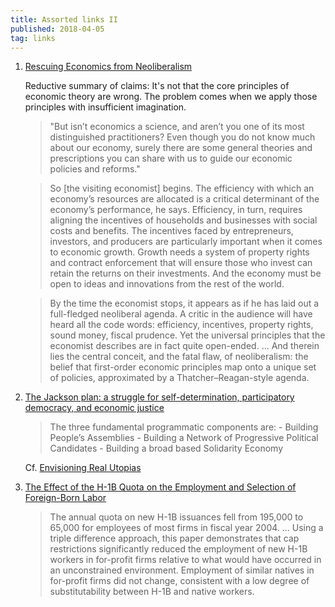 ```yaml
---
title: Assorted links II
published: 2018-04-05
tag: links
---
```


1. [Rescuing Economics from Neoliberalism](http://bostonreview.net/class-inequality/dani-rodrik-rescuing-economics-neoliberalism)

   Reductive summary of claims: It's not that the core principles of economic theory are wrong. The problem comes when we apply those principles with insufficient imagination.

   <blockquote>
   "But isn’t economics a science, and aren’t you one of its most distinguished practitioners? Even though you do not know much about our economy, surely there are some general theories and prescriptions you can share with us to guide our economic policies and reforms."
   </blockquote>

   <blockquote>
   So [the visiting economist] begins. The efficiency with which an economy’s resources are allocated is a critical determinant of the economy’s performance, he says. Efficiency, in turn, requires aligning the incentives of households and businesses with social costs and benefits. The incentives faced by entrepreneurs, investors, and producers are particularly important when it comes to economic growth. Growth needs a system of property rights and contract enforcement that will ensure those who invest can retain the returns on their investments. And the economy must be open to ideas and innovations from the rest of the world.
   </blockquote>

   <blockquote>
   By the time the economist stops, it appears as if he has laid out a full-fledged neoliberal agenda. A critic in the audience will have heard all the code words: efficiency, incentives, property rights, sound money, fiscal prudence. Yet the universal principles that the economist describes are in fact quite open-ended. ... And therein lies the central conceit, and the fatal flaw, of neoliberalism: the belief that first-order economic principles map onto a unique set of policies, approximated by a Thatcher–Reagan-style agenda.
   </blockquote>

2. [The Jackson plan: a struggle for self-determination, participatory democracy, and economic justice](https://mxgm.org/2012/07/07/the-jackson-plan-a-struggle-for-self-determination-participatory-democracy-and-economic-justice/)

   <blockquote>
   The three fundamental programmatic components are:
     - Building People’s Assemblies
     - Building a Network of Progressive Political Candidates
     - Building a broad based Solidarity Economy
   </blockquote>

   Cf. [Envisioning Real Utopias](https://www.ssc.wisc.edu/~wright/ERU.htm)

3. [The Effect of the H-1B Quota on the Employment and Selection of Foreign-Born Labor](ftp://repec.iza.org/RePEc/Discussionpaper/dp11345.pdf)

   <blockquote>
   The annual quota on new H-1B issuances fell from 195,000 to 65,000 for employees of most firms in fiscal year 2004. ... Using a triple difference approach, this paper demonstrates that cap restrictions significantly reduced the employment of new H-1B workers in for-profit firms relative to what would have occurred in an unconstrained environment. Employment of similar natives in for-profit firms did not change, consistent with a low degree of substitutability between H-1B and native workers.
   </blockquote>
